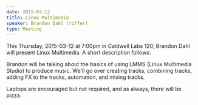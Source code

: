 ```yaml
---
date: 2015-03-12
title: Linux Multimedia
speaker: Brandon Dahl (riffer)
type: Meeting
---
```

This Thursday, 2015-03-12 at 7:00pm in Caldwell Labs 120, Brandon Dahl will present Linux Multimedia. A short description follows:

Brandon will be talking about the basics of using LMMS (Linux Multimedia Studio) to produce music. We'll go over creating tracks, combining tracks, adding FX to the tracks, automation, and mixing tracks.

Laptops are encouraged but not required, and as always, there will be pizza.
